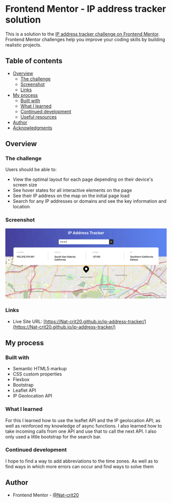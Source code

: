 # Frontend Mentor - IP address tracker solution

This is a solution to the [IP address tracker challenge on Frontend Mentor](https://www.frontendmentor.io/challenges/ip-address-tracker-I8-0yYAH0). Frontend Mentor challenges help you improve your coding skills by building realistic projects.

## Table of contents

- [Overview](#overview)
  - [The challenge](#the-challenge)
  - [Screenshot](#screenshot)
  - [Links](#links)
- [My process](#my-process)
  - [Built with](#built-with)
  - [What I learned](#what-i-learned)
  - [Continued development](#continued-development)
  - [Useful resources](#useful-resources)
- [Author](#author)
- [Acknowledgments](#acknowledgments)

## Overview

### The challenge

Users should be able to:

- View the optimal layout for each page depending on their device's screen size
- See hover states for all interactive elements on the page
- See their IP address on the map on the initial page load
- Search for any IP addresses or domains and see the key information and location

### Screenshot

![](./images/Screenshot%202022-09-25%20at%2017-49-43%20Frontend%20Mentor%20IP%20Address%20Tracker.png)

### Links

- Live Site URL: [https://Nat-crit20.github.io/ip-address-tracker/](https://Nat-crit20.github.io/ip-address-tracker/)

## My process

### Built with

- Semantic HTML5 markup
- CSS custom properties
- Flexbox
- Bootstrap
- Leaflet API
- IP Geolocation API

### What I learned

For this I learned how to use the leaflet API and the IP geolocation API; as well as reinforced my knowledge of async functions. I also learned how to take incoming calls from one API and use that to call the next API. I also only used a little bootstrap for the search bar.

### Continued development

I hope to find a way to add abbreviations to the time zones. As well as to find ways in which more errors can occur and find ways to solve them

## Author

- Frontend Mentor - [@Nat-crit20](https://www.frontendmentor.io/profile/Nat-crit20)
